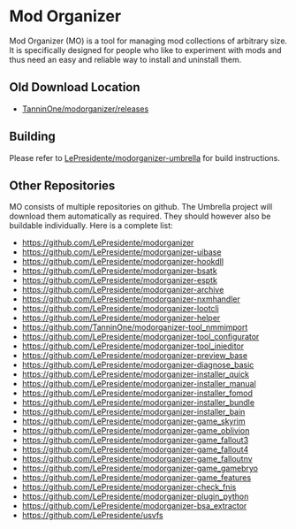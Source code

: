 # Mod Organizer

Mod Organizer (MO) is a tool for managing mod collections of arbitrary size. It is specifically designed for people who like to experiment with mods and thus need an easy and reliable way to install and uninstall them.

## Old Download Location

* [TanninOne/modorganizer/releases](https://github.com/TanninOne/modorganizer/releases)

## Building

Please refer to [LePresidente/modorganizer-umbrella](https://github.com/LePresidente/modorganizer-umbrella) for build instructions.

## Other Repositories

MO consists of multiple repositories on github. The Umbrella project will download them automatically as required. They should however also be buildable individually.
Here is a complete list:
* https://github.com/LePresidente/modorganizer
* https://github.com/LePresidente/modorganizer-uibase
* https://github.com/LePresidente/modorganizer-hookdll
* https://github.com/LePresidente/modorganizer-bsatk
* https://github.com/LePresidente/modorganizer-esptk
* https://github.com/LePresidente/modorganizer-archive
* https://github.com/LePresidente/modorganizer-nxmhandler
* https://github.com/LePresidente/modorganizer-lootcli
* https://github.com/LePresidente/modorganizer-helper
* https://github.com/TanninOne/modorganizer-tool_nmmimport
* https://github.com/LePresidente/modorganizer-tool_configurator
* https://github.com/LePresidente/modorganizer-tool_inieditor
* https://github.com/LePresidente/modorganizer-preview_base
* https://github.com/LePresidente/modorganizer-diagnose_basic
* https://github.com/LePresidente/modorganizer-installer_quick
* https://github.com/LePresidente/modorganizer-installer_manual
* https://github.com/LePresidente/modorganizer-installer_fomod
* https://github.com/LePresidente/modorganizer-installer_bundle
* https://github.com/LePresidente/modorganizer-installer_bain
* https://github.com/LePresidente/modorganizer-game_skyrim
* https://github.com/LePresidente/modorganizer-game_oblivion
* https://github.com/LePresidente/modorganizer-game_fallout3
* https://github.com/LePresidente/modorganizer-game_fallout4
* https://github.com/LePresidente/modorganizer-game_falloutnv
* https://github.com/LePresidente/modorganizer-game_gamebryo
* https://github.com/LePresidente/modorganizer-game_features
* https://github.com/LePresidente/modorganizer-check_fnis
* https://github.com/LePresidente/modorganizer-plugin_python
* https://github.com/LePresidente/modorganizer-bsa_extractor
* https://github.com/LePresidente/usvfs
